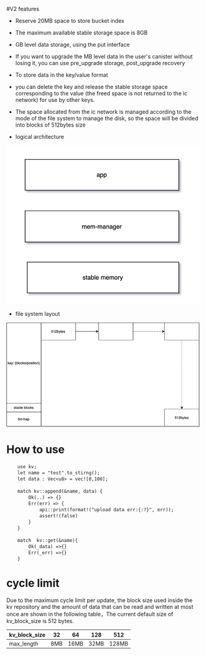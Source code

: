 #V2 features
- Reserve 20MB space to store bucket index
- The maximum available stable storage space is 8GB
- GB level data storage, using the put interface
- If you want to upgrade the MB level data in the user's canister without losing it, you can use pre_upgrade storage, post_upgrade recovery
- To store data in the key/value format
- you can delete the key and release the stable storage space corresponding to the value (the freed space is not returned to the ic network) for use by other keys.
- The space allocated from the ic network is managed according to the mode of the file system to manage the disk, so the space will be divided into blocks of 512bytes size

- logical architecture

![](./logical_architecture.jpg "logical architecture")

- file system layout 

![logical architecture](./implement.jpg)


# How to use
```
    use kv;
    let name = "test".to_stirng();
    let data : Vec<u8> = vec![0,100];
    
    match kv::append(&name, data) {
        Ok(..) => {}
        Err(err) => {
            api::print(format!("upload data err:{:?}", err));
            assert!(false)
        }
    }
    
    match  kv::get(&name){
        Ok(_data) =>{}
        Err(_err) =>{}
    }
```


# cycle limit
Due to the maximum cycle limit per update, the block size used inside the kv repository and the amount of data that can be read and written at most once are shown in the following table，The current default size of kv_block_size is 512 bytes.

|kv_block_size|32 |  64  | 128 | 512|
|---| ----| ----| ----|----|
|max_length| 8MB |  16MB | 32MB |  128MB |